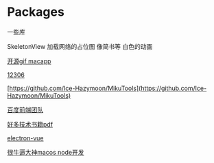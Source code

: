 # Packages
一些库


SkeletonView   加载网络的占位图 像简书等 白色的动画


[开源gif macapp](https://github.com/sindresorhus/Gifski)

[12306](https://github.com/testerSunshine/12306)

[https://github.com/Ice-Hazymoon/MikuTools](https://github.com/Ice-Hazymoon/MikuTools)

[百度前端团队](https://github.com/fex-team/)

[好多技术书籍pdf](https://github.com/iamshuaidi/CS-Book)

[electron-vue](https://simulatedgreg.gitbooks.io/electron-vue/content/cn/using-electron-builder.html)

[很牛逼大神macos node开发](https://github.com/sindresorhus)

